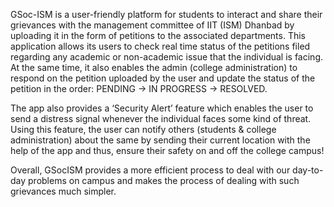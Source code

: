 GSoc-ISM is a user-friendly platform for students to interact and share their
grievances with the management committee of IIT (ISM) Dhanbad by uploading it in
the form of petitions to the associated departments.
This application allows its users to check real time status of the petitions filed
regarding any academic or non-academic issue that the individual is facing. At the
same time, it also enables the admin (college administration) to respond on the
petition uploaded by the user and update the status of the petition in the order:
PENDING -> IN PROGRESS -> RESOLVED.

The app also provides a ‘Security Alert’ feature which enables the user to send a
distress signal whenever the individual faces some kind of threat. Using this
feature, the user can notify others (students & college administration) about the
same by sending their current location with the help of the app and thus, ensure
their safety on and off the college campus!

Overall, GSocISM provides a more efficient process to deal with our day-to-day
problems on campus and makes the process of dealing with such grievances much
simpler.
